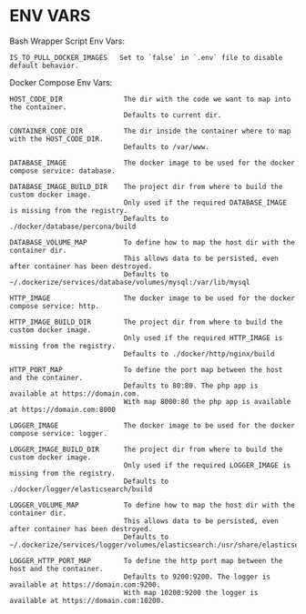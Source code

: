 # ENV VARS

Bash Wrapper Script Env Vars:

    IS_TO_PULL_DOCKER_IMAGES   Set to `false` in `.env` file to disable default behavior.


Docker Compose Env Vars:

    HOST_CODE_DIR               The dir with the code we want to map into the container.
                                Defaults to current dir.

    CONTAINER_CODE_DIR          The dir inside the container where to map with the HOST_CODE_DIR.
                                Defaults to /var/www.

    DATABASE_IMAGE              The docker image to be used for the docker compose service: database.

    DATABASE_IMAGE_BUILD_DIR    The project dir from where to build the custom docker image.
                                Only used if the required DATABASE_IMAGE is missing from the registry.
                                Defaults to ./docker/database/percona/build

    DATABASE_VOLUME_MAP         To define how to map the host dir with the container dir.
                                This allows data to be persisted, even after container has been destroyed.
                                Defaults to ~/.dockerize/services/database/volumes/mysql:/var/lib/mysql

    HTTP_IMAGE                  The docker image to be used for the docker compose service: http.

    HTTP_IMAGE_BUILD_DIR        The project dir from where to build the custom docker image.
                                Only used if the required HTTP_IMAGE is missing from the registry.
                                Defaults to ./docker/http/nginx/build

    HTTP_PORT_MAP               To define the port map between the host and the container.
                                Defaults to 80:80. The php app is available at https://domain.com.
                                With map 8000:80 the php app is available at https://domain.com:8000

    LOGGER_IMAGE                The docker image to be used for the docker compose service: logger.

    LOGGER_IMAGE_BUILD_DIR      The project dir from where to build the custom docker image.
                                Only used if the required LOGGER_IMAGE is missing from the registry.
                                Defaults to ./docker/logger/elasticsearch/build

    LOGGER_VOLUME_MAP           To define how to map the host dir with the container dir.
                                This allows data to be persisted, even after container has been destroyed.
                                Defaults to ~/.dockerize/services/logger/volumes/elasticsearch:/usr/share/elasticsearch/data

    LOGGER_HTTP_PORT_MAP        To define the http port map between the host and the container.
                                Defaults to 9200:9200. The logger is available at https://domain.com:9200.
                                With map 10200:9200 the logger is available at https://domain.com:10200.
